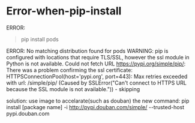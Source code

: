 # Error-when-pip-install
ERROR:
>pip install pods

ERROR: No matching distribution found for pods
WARNING: pip is configured with locations that require TLS/SSL, however the ssl module in Python is not available.
Could not fetch URL https://pypi.org/simple/pip/: There was a problem confirming the ssl certificate: HTTPSConnectionPool(host='pypi.org', port=443): Max retries exceeded with url: /simple/pip/ (Caused by SSLError("Can't connect to HTTPS URL because the SSL module is not available.")) - skipping

solution: use image to accelarate(such as douban)
the new command:
pip install [package name] -i http://pypi.douban.com/simple/ --trusted-host pypi.douban.com
